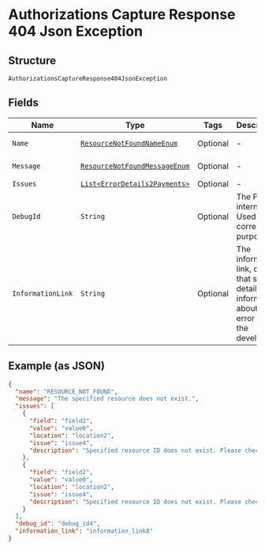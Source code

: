 
# Authorizations Capture Response 404 Json Exception

## Structure

`AuthorizationsCaptureResponse404JsonException`

## Fields

| Name | Type | Tags | Description | Getter | Setter |
|  --- | --- | --- | --- | --- | --- |
| `Name` | [`ResourceNotFoundNameEnum`](../../doc/models/resource-not-found-name-enum.md) | Optional | - | ResourceNotFoundNameEnum getName() | setName(ResourceNotFoundNameEnum name) |
| `Message` | [`ResourceNotFoundMessageEnum`](../../doc/models/resource-not-found-message-enum.md) | Optional | - | ResourceNotFoundMessageEnum getMessageField() | setMessageField(ResourceNotFoundMessageEnum messageField) |
| `Issues` | [`List<ErrorDetails2Payments>`](../../doc/models/error-details-2-payments.md) | Optional | - | List<ErrorDetails2Payments> getIssues() | setIssues(List<ErrorDetails2Payments> issues) |
| `DebugId` | `String` | Optional | The PayPal internal ID. Used for correlation purposes. | String getDebugId() | setDebugId(String debugId) |
| `InformationLink` | `String` | Optional | The information link, or URI, that shows detailed information about this error for the developer. | String getInformationLink() | setInformationLink(String informationLink) |

## Example (as JSON)

```json
{
  "name": "RESOURCE_NOT_FOUND",
  "message": "The specified resource does not exist.",
  "issues": [
    {
      "field": "field2",
      "value": "value0",
      "location": "location2",
      "issue": "issue4",
      "description": "Specified resource ID does not exist. Please check the resource ID and try again."
    },
    {
      "field": "field2",
      "value": "value0",
      "location": "location2",
      "issue": "issue4",
      "description": "Specified resource ID does not exist. Please check the resource ID and try again."
    }
  ],
  "debug_id": "debug_id4",
  "information_link": "information_link8"
}
```

